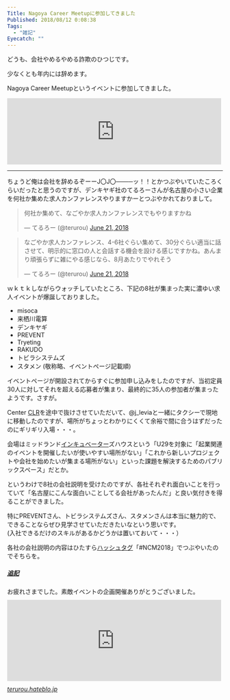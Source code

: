```yaml
---
Title: Nagoya Career Meetupに参加してきました
Published: 2018/08/12 0:08:38
Tags:
  - "雑記"
Eyecatch: ""
---
```

<p>どうも、会社やめるやめる詐欺のひつじです。</p>

<p>少なくとも年内には辞めます。</p>

<p>Nagoya Career Meetupというイベントに参加してきました。</p>

<p><iframe src="https://hatenablog-parts.com/embed?url=https%3A%2F%2Fnagoya-career.connpass.com%2Fevent%2F93440%2F" title="Nagoya Career Meetup 2018夏 (2018/08/11 17:00〜)" class="embed-card embed-webcard" scrolling="no" frameborder="0" style="display: block; width: 100%; height: 155px; max-width: 500px; margin: 10px 0px;"></iframe></p>

***

<p>ちょうど俺は会社を辞めるぞーーJ〇J〇────ッ！！とかつぶやいていたころくらいだったと思うのですが、デンキヤギ社のてるろーさんが名古屋の小さい企業を何社か集めた求人カンファレンスやりますかーとつぶやかれておりまして。</p>

<p><blockquote class="twitter-tweet" data-lang="HASH(0xd6c0128)"><p lang="ja" dir="ltr">何社か集めて、なごやか求人カンファレンスでもやりますかね</p>&mdash; てるろー (@terurou) <a href="https://twitter.com/terurou/status/1009629221138849792?ref_src=twsrc%5Etfw">June 21, 2018</a></blockquote><script async src="https://platform.twitter.com/widgets.js" charset="utf-8"></script></p>

<p><blockquote class="twitter-tweet" data-lang="HASH(0xd984448)"><p lang="ja" dir="ltr">なごやか求人カンファレンス、4-6社ぐらい集めて、30分ぐらい適当に話させて、明示的に窓口の人と会話する機会を設ける感じですかね。あんまり頑張らずに雑にやる感じなら、8月あたりでやれそう</p>&mdash; てるろー (@terurou) <a href="https://twitter.com/terurou/status/1009637906225348610?ref_src=twsrc%5Etfw">June 21, 2018</a></blockquote><script async src="https://platform.twitter.com/widgets.js" charset="utf-8"></script></p>

<p>ｗｋｔｋしながらウォッチしていたところ、下記の8社が集まった実に濃ゆい求人イベントが爆誕しておりました。</p>

<ul>
<li>misoca</li>
<li>来栖川電算</li>
<li>デンキヤギ</li>
<li>PREVENT</li>
<li>Tryeting</li>
<li>RAKUDO</li>
<li>トビラシステムズ</li>
<li>スタメン
(敬称略、イベントページ記載順)</li>
</ul>


<p>イベントページが開設されてからすぐに参加申し込みをしたのですが、当初定員30人に対してそれを超える応募者が集まり、最終的に35人の参加者が集まったようです。さすが。</p>

<p>Center <a class="keyword" href="http://d.hatena.ne.jp/keyword/CLR">CLR</a>を途中で抜けさせていただいて、@j_leviaと一緒にタクシーで現地に移動したのですが、場所がちょっとわかりにくくて余裕で間に合うはずだったのにギリギリ入場・・・。</p>

<p>会場はミッドランド<a class="keyword" href="http://d.hatena.ne.jp/keyword/%A5%A4%A5%F3%A5%AD%A5%E5%A5%D9%A1%BC%A5%BF%A1%BC">インキュベーター</a>ズハウスという「U29を対象に「起業関連のイベントを開催したいが使いやすい場所がない」「これから新しいプロジェクトや会社を始めたいが集まる場所がない」といった課題を解決するためのパブリックスペース」だとか。</p>

<p>というわけで8社の会社説明を受けたのですが、各社それぞれ面白いことを行っていて「名古屋にこんな面白いことしてる会社があったんだ」と良い気付きを得ることができました。</p>

<p>特にPREVENTさん、トビラシステムズさん、スタメンさんは本当に魅力的で、できることならぜひ見学させていただきたいなという思いです。  <br/>
(入社できるだけのスキルがあるかどうかは置いておいて・・・）</p>

<p>各社の会社説明の内容はひたすら<a class="keyword" href="http://d.hatena.ne.jp/keyword/%A5%CF%A5%C3%A5%B7%A5%E5%A5%BF%A5%B0">ハッシュタグ</a>「#NCM2018」でつぶやいたのでそちらを。</p>

<h5><a class="keyword" href="http://d.hatena.ne.jp/keyword/%C4%C9%B5%AD">追記</a></h5>

<p>お疲れさまでした。素敵イベントの企画開催ありがとうございました。<br/>
<iframe src="https://hatenablog-parts.com/embed?url=http%3A%2F%2Fterurou.hateblo.jp%2Fentry%2F2018%2F08%2F11%2F232253" title="名古屋の小さめな企業で集まって求人イベントを開催しました - terurouメモ" class="embed-card embed-blogcard" scrolling="no" frameborder="0" style="display: block; width: 100%; height: 190px; max-width: 500px; margin: 10px 0px;"></iframe><cite class="hatena-citation"><a href="http://terurou.hateblo.jp/entry/2018/08/11/232253">terurou.hateblo.jp</a></cite></p>
